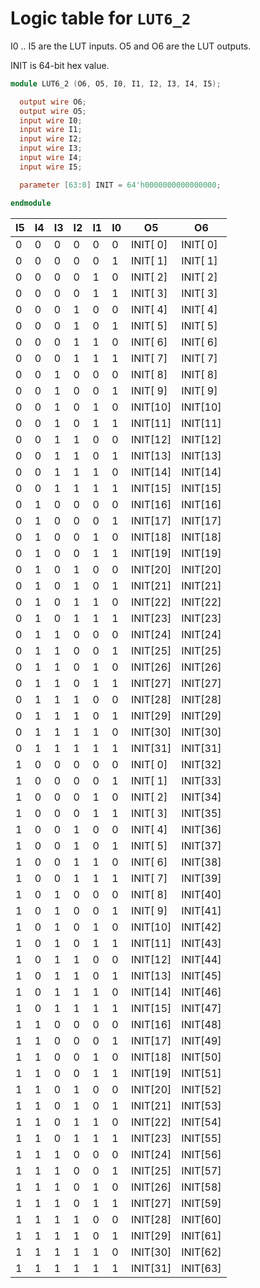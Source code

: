 # Logic table for `LUT6_2`

I0 .. I5 are the LUT inputs.
O5 and O6 are the LUT outputs.

INIT is 64-bit hex value.

```verilog
module LUT6_2 (O6, O5, I0, I1, I2, I3, I4, I5);

  output wire O6;
  output wire O5;
  input wire I0;
  input wire I1;
  input wire I2;
  input wire I3;
  input wire I4;
  input wire I5;

  parameter [63:0] INIT = 64'h0000000000000000;

endmodule
```


| I5 | I4 | I3 | I2 | I1 | I0 | O5       | O6       |
|----|----|----|----|----|----|----------|----------|
|  0 |  0 |  0 |  0 |  0 |  0 | INIT[ 0] | INIT[ 0] |
|  0 |  0 |  0 |  0 |  0 |  1 | INIT[ 1] | INIT[ 1] |
|  0 |  0 |  0 |  0 |  1 |  0 | INIT[ 2] | INIT[ 2] |
|  0 |  0 |  0 |  0 |  1 |  1 | INIT[ 3] | INIT[ 3] |
|  0 |  0 |  0 |  1 |  0 |  0 | INIT[ 4] | INIT[ 4] |
|  0 |  0 |  0 |  1 |  0 |  1 | INIT[ 5] | INIT[ 5] |
|  0 |  0 |  0 |  1 |  1 |  0 | INIT[ 6] | INIT[ 6] |
|  0 |  0 |  0 |  1 |  1 |  1 | INIT[ 7] | INIT[ 7] |
|  0 |  0 |  1 |  0 |  0 |  0 | INIT[ 8] | INIT[ 8] |
|  0 |  0 |  1 |  0 |  0 |  1 | INIT[ 9] | INIT[ 9] |
|  0 |  0 |  1 |  0 |  1 |  0 | INIT[10] | INIT[10] |
|  0 |  0 |  1 |  0 |  1 |  1 | INIT[11] | INIT[11] |
|  0 |  0 |  1 |  1 |  0 |  0 | INIT[12] | INIT[12] |
|  0 |  0 |  1 |  1 |  0 |  1 | INIT[13] | INIT[13] |
|  0 |  0 |  1 |  1 |  1 |  0 | INIT[14] | INIT[14] |
|  0 |  0 |  1 |  1 |  1 |  1 | INIT[15] | INIT[15] |
|  0 |  1 |  0 |  0 |  0 |  0 | INIT[16] | INIT[16] |
|  0 |  1 |  0 |  0 |  0 |  1 | INIT[17] | INIT[17] |
|  0 |  1 |  0 |  0 |  1 |  0 | INIT[18] | INIT[18] |
|  0 |  1 |  0 |  0 |  1 |  1 | INIT[19] | INIT[19] |
|  0 |  1 |  0 |  1 |  0 |  0 | INIT[20] | INIT[20] |
|  0 |  1 |  0 |  1 |  0 |  1 | INIT[21] | INIT[21] |
|  0 |  1 |  0 |  1 |  1 |  0 | INIT[22] | INIT[22] |
|  0 |  1 |  0 |  1 |  1 |  1 | INIT[23] | INIT[23] |
|  0 |  1 |  1 |  0 |  0 |  0 | INIT[24] | INIT[24] |
|  0 |  1 |  1 |  0 |  0 |  1 | INIT[25] | INIT[25] |
|  0 |  1 |  1 |  0 |  1 |  0 | INIT[26] | INIT[26] |
|  0 |  1 |  1 |  0 |  1 |  1 | INIT[27] | INIT[27] |
|  0 |  1 |  1 |  1 |  0 |  0 | INIT[28] | INIT[28] |
|  0 |  1 |  1 |  1 |  0 |  1 | INIT[29] | INIT[29] |
|  0 |  1 |  1 |  1 |  1 |  0 | INIT[30] | INIT[30] |
|  0 |  1 |  1 |  1 |  1 |  1 | INIT[31] | INIT[31] |
|  1 |  0 |  0 |  0 |  0 |  0 | INIT[ 0] | INIT[32] |
|  1 |  0 |  0 |  0 |  0 |  1 | INIT[ 1] | INIT[33] |
|  1 |  0 |  0 |  0 |  1 |  0 | INIT[ 2] | INIT[34] |
|  1 |  0 |  0 |  0 |  1 |  1 | INIT[ 3] | INIT[35] |
|  1 |  0 |  0 |  1 |  0 |  0 | INIT[ 4] | INIT[36] |
|  1 |  0 |  0 |  1 |  0 |  1 | INIT[ 5] | INIT[37] |
|  1 |  0 |  0 |  1 |  1 |  0 | INIT[ 6] | INIT[38] |
|  1 |  0 |  0 |  1 |  1 |  1 | INIT[ 7] | INIT[39] |
|  1 |  0 |  1 |  0 |  0 |  0 | INIT[ 8] | INIT[40] |
|  1 |  0 |  1 |  0 |  0 |  1 | INIT[ 9] | INIT[41] |
|  1 |  0 |  1 |  0 |  1 |  0 | INIT[10] | INIT[42] |
|  1 |  0 |  1 |  0 |  1 |  1 | INIT[11] | INIT[43] |
|  1 |  0 |  1 |  1 |  0 |  0 | INIT[12] | INIT[44] |
|  1 |  0 |  1 |  1 |  0 |  1 | INIT[13] | INIT[45] |
|  1 |  0 |  1 |  1 |  1 |  0 | INIT[14] | INIT[46] |
|  1 |  0 |  1 |  1 |  1 |  1 | INIT[15] | INIT[47] |
|  1 |  1 |  0 |  0 |  0 |  0 | INIT[16] | INIT[48] |
|  1 |  1 |  0 |  0 |  0 |  1 | INIT[17] | INIT[49] |
|  1 |  1 |  0 |  0 |  1 |  0 | INIT[18] | INIT[50] |
|  1 |  1 |  0 |  0 |  1 |  1 | INIT[19] | INIT[51] |
|  1 |  1 |  0 |  1 |  0 |  0 | INIT[20] | INIT[52] |
|  1 |  1 |  0 |  1 |  0 |  1 | INIT[21] | INIT[53] |
|  1 |  1 |  0 |  1 |  1 |  0 | INIT[22] | INIT[54] |
|  1 |  1 |  0 |  1 |  1 |  1 | INIT[23] | INIT[55] |
|  1 |  1 |  1 |  0 |  0 |  0 | INIT[24] | INIT[56] |
|  1 |  1 |  1 |  0 |  0 |  1 | INIT[25] | INIT[57] |
|  1 |  1 |  1 |  0 |  1 |  0 | INIT[26] | INIT[58] |
|  1 |  1 |  1 |  0 |  1 |  1 | INIT[27] | INIT[59] |
|  1 |  1 |  1 |  1 |  0 |  0 | INIT[28] | INIT[60] |
|  1 |  1 |  1 |  1 |  0 |  1 | INIT[29] | INIT[61] |
|  1 |  1 |  1 |  1 |  1 |  0 | INIT[30] | INIT[62] |
|  1 |  1 |  1 |  1 |  1 |  1 | INIT[31] | INIT[63] |

